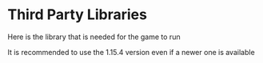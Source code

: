 # Third Party Libraries

Here is the library that is needed for the game to run 

It is recommended to use the 1.15.4 version even if a newer one is available
